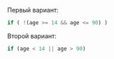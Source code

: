 Первый вариант:

```js
if ( !(age >= 14 && age <= 90) )
```

Второй вариант:

```js
if (age < 14 || age > 90)
```

